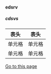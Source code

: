 #### edsrv

##### cdsvs

|  表头   | 表头  |
|  ----  | ----  |
| 单元格  | 单元格 |
| 单元格  | 单元格 |
[Go to this page](subdir/README.md)

